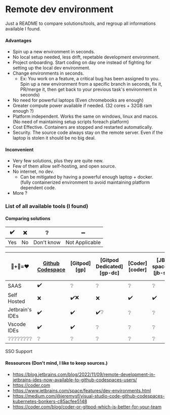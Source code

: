 # Remote dev environment

Just a README to compare solutions/tools, and regroup all informations available I found.

#### Advantages
- Spin up a new environment in seconds.
- No local setup needed, less drift, repetable development environment.
- Project onboarding. Start coding on day one instead of fighting for setting up the local dev environment.
- Change environments in seconds.
  - Ex: You work on a feature, a critical bug has been assigned to you.
    Spin up a new environment from a specific branch in seconds, fix it, PR/merge it, then get back to your previous task's environment in seconds)
- No need for powerful laptops (Even chromebooks are enough)
- Greater compute power available if needed. (32 cores + 32GB ram enough ?)
- Platform independent. Works the same on windows, linux and macos. (No need of maintaining setup scripts foreach platform)
- Cost Effective. Containers are stopped and restarted automatically.
- Security. The source code always stay on the remote server. Even if the laptop is stolen it should be no big deal.

#### Inconvenient
- Very few solutions, plus they are quite new.
- Few of them allow self-hosting, and open source.
- No internet, no dev.
  - Can be mitigated by having a powerful enough laptop + docker. (fully containerized environment to avoid maintaining platform dependent code.
- More ?

### List of all available tools (I found)

#### Comparing solutions

| ✔️ | ❌  | ❔           | ➖             |
| --- | --- | ---         |   ---           |
| Yes | No  | Don't know  | Not Applicable  |
<!-- Default line
| ❔❔❔❔❔❔❔❔   | ❔                | ❔      | ❔                 | ❔     | ❔             |
-->
<!-- copy/paste: ✔️  ❌ ➖ ❔ -->
|  🐋+🐧=❤️      | [Github Codespace][gh-cs] | [Gitpod][gp] | [Gitpod Dedicated][gp-dc] | [Coder][coder] | [JB space][jb-s] | [Cloud dev][jb-cd] |
|---              | ---               |    ---  | ---               | ---   | ---             | --- |
| SAAS            | ✔️                |   ❔    | ❔                | ❔     | ❔             |
| Self Hosted     | ❌                | ✔️❌   | ❌               | ✔️     | ✔️            |
| Jetbrain's IDEs | ✔️                | ✔️     | ✔️❔              | ❔     | ❔             |
| Vscode IDEs     | ✔️                | ✔️     | ❔                 | ❔     | ❔             |
| ❔❔❔❔❔❔❔❔   | ❔                | ❔      | ❔                 | ❔     | ❔             |

SSO Support

#### Ressources (Don't mind, I like to keep sources.)
- https://blog.jetbrains.com/blog/2022/11/09/remote-development-in-jetbrains-ides-now-available-to-github-codespaces-users/
- https://coder.com
- https://www.jetbrains.com/space/features/dev-environments.html
- https://medium.com/@jeremysf/visual-studio-code-github-codespaces-kubernetes-bonkers-c85acfee5148
- https://coder.com/blog/coder-or-gitpod-which-is-better-for-your-team



<!-- Tools -->
[tool-coder]: https://coder.com/
[tool-gitpod]: https://www.gitpod.io/
[tool-gitpod-dedicated]: https://https://www.gitpod.io/dedicated
[gh-cs]: https://github.com/features/codespaces
[tool-jetbrain-space]: https://www.jetbrains.com/space/
[tool-jetbrain-cloud-dev]: https://www.jetbrains.com/space/features/dev-environments.html

<!-- Other -->
[jetbrain-space-dev-env]: https://www.jetbrains.com/space/features/dev-environments.html
